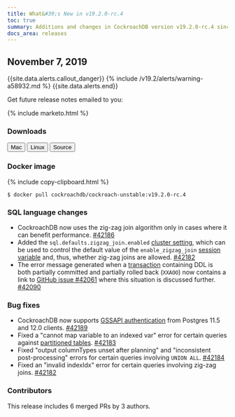 ```yaml
---
title: What&#39;s New in v19.2.0-rc.4
toc: true
summary: Additions and changes in CockroachDB version v19.2.0-rc.4 since version v19.2.0-rc.3
docs_area: releases 
---
```


## November 7, 2019

{{site.data.alerts.callout_danger}}
{% include /v19.2/alerts/warning-a58932.md %}
{{site.data.alerts.end}}

Get future release notes emailed to you:

{% include marketo.html %}

### Downloads

<div id="os-tabs" class="clearfix os-tabs_button-outline-primary">
    <a href="https://binaries.cockroachdb.com/cockroach-v19.2.0-rc.4.darwin-10.9-amd64.tgz"><button id="mac" data-eventcategory="mac-binary-release-notes">Mac</button></a>
    <a href="https://binaries.cockroachdb.com/cockroach-v19.2.0-rc.4.linux-amd64.tgz"><button id="linux" data-eventcategory="linux-binary-release-notes">Linux</button></a>
    <a href="https://binaries.cockroachdb.com/cockroach-v19.2.0-rc.4.src.tgz"><button id="source" data-eventcategory="source-release-notes">Source</button></a>
</div>

### Docker image

{% include copy-clipboard.html %}
~~~shell
$ docker pull cockroachdb/cockroach-unstable:v19.2.0-rc.4
~~~

### SQL language changes

- CockroachDB now uses the zig-zag join algorithm only in cases where it can benefit performance. [#42186][#42186]
- Added the `sql.defaults.zigzag_join.enabled` [cluster setting](../v19.2/cluster-settings.html), which can be used to control the default value of the `enable_zigzag_join` [session variable](../v19.2/set-vars.html) and, thus, whether zig-zag joins are allowed. [#42182][#42182]
- The error message generated when a [transaction](../v19.2/transactions.html) containing DDL is both partially committed and partially rolled back (`XXAOO`) now contains a link to [GitHub issue #42061](https://github.com/cockroachdb/cockroach/issues/42061) where this situation is discussed further. [#42090][#42090]

### Bug fixes

- CockroachDB now supports [GSSAPI authentication](../v19.2/gssapi_authentication.html) from Postgres 11.5 and 12.0 clients. [#42189][#42189]
- Fixed a "cannot map variable to an indexed var" error for certain queries against [partitioned tables](../v19.2/partitioning.html). [#42183][#42183]
- Fixed "output columnTypes unset after planning" and "inconsistent post-processing" errors for certain queries involving `UNION ALL`. [#42184][#42184]
- Fixed an "invalid indexIdx" error for certain queries involving zig-zag joins. [#42182][#42182]

### Contributors

This release includes 6 merged PRs by 3 authors.

[#42182]: https://github.com/cockroachdb/cockroach/pull/42182
[#42183]: https://github.com/cockroachdb/cockroach/pull/42183
[#42184]: https://github.com/cockroachdb/cockroach/pull/42184
[#42186]: https://github.com/cockroachdb/cockroach/pull/42186
[#42189]: https://github.com/cockroachdb/cockroach/pull/42189
[#42090]: https://github.com/cockroachdb/cockroach/pull/42090
